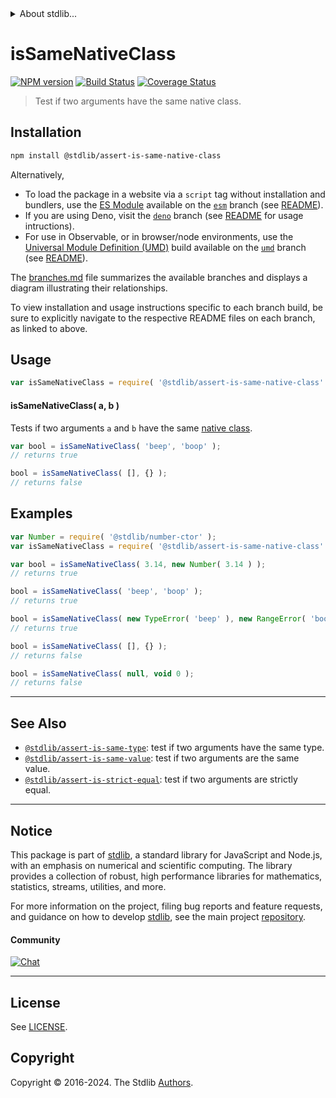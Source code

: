 <!--

@license Apache-2.0

Copyright (c) 2021 The Stdlib Authors.

Licensed under the Apache License, Version 2.0 (the "License");
you may not use this file except in compliance with the License.
You may obtain a copy of the License at

   http://www.apache.org/licenses/LICENSE-2.0

Unless required by applicable law or agreed to in writing, software
distributed under the License is distributed on an "AS IS" BASIS,
WITHOUT WARRANTIES OR CONDITIONS OF ANY KIND, either express or implied.
See the License for the specific language governing permissions and
limitations under the License.

-->


<details>
  <summary>
    About stdlib...
  </summary>
  <p>We believe in a future in which the web is a preferred environment for numerical computation. To help realize this future, we've built stdlib. stdlib is a standard library, with an emphasis on numerical and scientific computation, written in JavaScript (and C) for execution in browsers and in Node.js.</p>
  <p>The library is fully decomposable, being architected in such a way that you can swap out and mix and match APIs and functionality to cater to your exact preferences and use cases.</p>
  <p>When you use stdlib, you can be absolutely certain that you are using the most thorough, rigorous, well-written, studied, documented, tested, measured, and high-quality code out there.</p>
  <p>To join us in bringing numerical computing to the web, get started by checking us out on <a href="https://github.com/stdlib-js/stdlib">GitHub</a>, and please consider <a href="https://opencollective.com/stdlib">financially supporting stdlib</a>. We greatly appreciate your continued support!</p>
</details>

# isSameNativeClass

[![NPM version][npm-image]][npm-url] [![Build Status][test-image]][test-url] [![Coverage Status][coverage-image]][coverage-url] <!-- [![dependencies][dependencies-image]][dependencies-url] -->

> Test if two arguments have the same native class.

<section class="installation">

## Installation

```bash
npm install @stdlib/assert-is-same-native-class
```

Alternatively,

-   To load the package in a website via a `script` tag without installation and bundlers, use the [ES Module][es-module] available on the [`esm`][esm-url] branch (see [README][esm-readme]).
-   If you are using Deno, visit the [`deno`][deno-url] branch (see [README][deno-readme] for usage intructions).
-   For use in Observable, or in browser/node environments, use the [Universal Module Definition (UMD)][umd] build available on the [`umd`][umd-url] branch (see [README][umd-readme]).

The [branches.md][branches-url] file summarizes the available branches and displays a diagram illustrating their relationships.

To view installation and usage instructions specific to each branch build, be sure to explicitly navigate to the respective README files on each branch, as linked to above.

</section>

<section class="usage">

## Usage

```javascript
var isSameNativeClass = require( '@stdlib/assert-is-same-native-class' );
```

#### isSameNativeClass( a, b )

Tests if two arguments `a` and `b` have the same [native class][@stdlib/utils/native-class].

```javascript
var bool = isSameNativeClass( 'beep', 'boop' );
// returns true

bool = isSameNativeClass( [], {} );
// returns false
```

</section>

<!-- /.usage -->

<section class="notes">

</section>

<!-- /.notes -->

<section class="examples">

## Examples

<!-- eslint-disable no-new-wrappers -->

<!-- eslint no-undef: "error" -->

```javascript
var Number = require( '@stdlib/number-ctor' );
var isSameNativeClass = require( '@stdlib/assert-is-same-native-class' );

var bool = isSameNativeClass( 3.14, new Number( 3.14 ) );
// returns true

bool = isSameNativeClass( 'beep', 'boop' );
// returns true

bool = isSameNativeClass( new TypeError( 'beep' ), new RangeError( 'boop' ) );
// returns true

bool = isSameNativeClass( [], {} );
// returns false

bool = isSameNativeClass( null, void 0 );
// returns false
```

</section>

<!-- /.examples -->

<!-- Section for related `stdlib` packages. Do not manually edit this section, as it is automatically populated. -->

<section class="related">

* * *

## See Also

-   <span class="package-name">[`@stdlib/assert-is-same-type`][@stdlib/assert/is-same-type]</span><span class="delimiter">: </span><span class="description">test if two arguments have the same type.</span>
-   <span class="package-name">[`@stdlib/assert-is-same-value`][@stdlib/assert/is-same-value]</span><span class="delimiter">: </span><span class="description">test if two arguments are the same value.</span>
-   <span class="package-name">[`@stdlib/assert-is-strict-equal`][@stdlib/assert/is-strict-equal]</span><span class="delimiter">: </span><span class="description">test if two arguments are strictly equal.</span>

</section>

<!-- /.related -->

<!-- Section for all links. Make sure to keep an empty line after the `section` element and another before the `/section` close. -->


<section class="main-repo" >

* * *

## Notice

This package is part of [stdlib][stdlib], a standard library for JavaScript and Node.js, with an emphasis on numerical and scientific computing. The library provides a collection of robust, high performance libraries for mathematics, statistics, streams, utilities, and more.

For more information on the project, filing bug reports and feature requests, and guidance on how to develop [stdlib][stdlib], see the main project [repository][stdlib].

#### Community

[![Chat][chat-image]][chat-url]

---

## License

See [LICENSE][stdlib-license].


## Copyright

Copyright &copy; 2016-2024. The Stdlib [Authors][stdlib-authors].

</section>

<!-- /.stdlib -->

<!-- Section for all links. Make sure to keep an empty line after the `section` element and another before the `/section` close. -->

<section class="links">

[npm-image]: http://img.shields.io/npm/v/@stdlib/assert-is-same-native-class.svg
[npm-url]: https://npmjs.org/package/@stdlib/assert-is-same-native-class

[test-image]: https://github.com/stdlib-js/assert-is-same-native-class/actions/workflows/test.yml/badge.svg?branch=main
[test-url]: https://github.com/stdlib-js/assert-is-same-native-class/actions/workflows/test.yml?query=branch:main

[coverage-image]: https://img.shields.io/codecov/c/github/stdlib-js/assert-is-same-native-class/main.svg
[coverage-url]: https://codecov.io/github/stdlib-js/assert-is-same-native-class?branch=main

<!--

[dependencies-image]: https://img.shields.io/david/stdlib-js/assert-is-same-native-class.svg
[dependencies-url]: https://david-dm.org/stdlib-js/assert-is-same-native-class/main

-->

[chat-image]: https://img.shields.io/gitter/room/stdlib-js/stdlib.svg
[chat-url]: https://app.gitter.im/#/room/#stdlib-js_stdlib:gitter.im

[stdlib]: https://github.com/stdlib-js/stdlib

[stdlib-authors]: https://github.com/stdlib-js/stdlib/graphs/contributors

[umd]: https://github.com/umdjs/umd
[es-module]: https://developer.mozilla.org/en-US/docs/Web/JavaScript/Guide/Modules

[deno-url]: https://github.com/stdlib-js/assert-is-same-native-class/tree/deno
[deno-readme]: https://github.com/stdlib-js/assert-is-same-native-class/blob/deno/README.md
[umd-url]: https://github.com/stdlib-js/assert-is-same-native-class/tree/umd
[umd-readme]: https://github.com/stdlib-js/assert-is-same-native-class/blob/umd/README.md
[esm-url]: https://github.com/stdlib-js/assert-is-same-native-class/tree/esm
[esm-readme]: https://github.com/stdlib-js/assert-is-same-native-class/blob/esm/README.md
[branches-url]: https://github.com/stdlib-js/assert-is-same-native-class/blob/main/branches.md

[stdlib-license]: https://raw.githubusercontent.com/stdlib-js/assert-is-same-native-class/main/LICENSE

[@stdlib/utils/native-class]: https://github.com/stdlib-js/utils-native-class

<!-- <related-links> -->

[@stdlib/assert/is-same-type]: https://github.com/stdlib-js/assert-is-same-type

[@stdlib/assert/is-same-value]: https://github.com/stdlib-js/assert-is-same-value

[@stdlib/assert/is-strict-equal]: https://github.com/stdlib-js/assert-is-strict-equal

<!-- </related-links> -->

</section>

<!-- /.links -->
